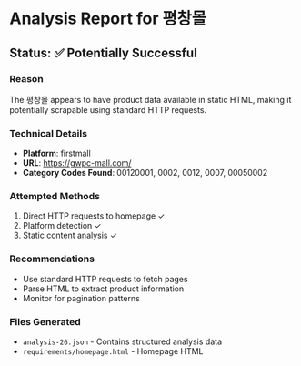 # Analysis Report for 평창몰

## Status: ✅ Potentially Successful

### Reason
The 평창몰 appears to have product data available in static HTML, making it potentially scrapable using standard HTTP requests.

### Technical Details
- **Platform**: firstmall
- **URL**: https://gwpc-mall.com/
- **Category Codes Found**: 00120001, 0002, 0012, 0007, 00050002

### Attempted Methods
1. Direct HTTP requests to homepage ✓
2. Platform detection ✓
3. Static content analysis ✓

### Recommendations
- Use standard HTTP requests to fetch pages
- Parse HTML to extract product information
- Monitor for pagination patterns

### Files Generated
- `analysis-26.json` - Contains structured analysis data
- `requirements/homepage.html` - Homepage HTML